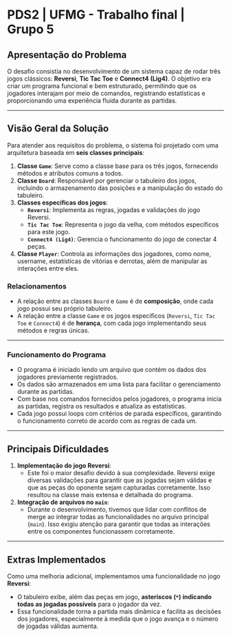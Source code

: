 # PDS2 | UFMG - Trabalho final | Grupo 5

## **Apresentação do Problema**
O desafio consistia no desenvolvimento de um sistema capaz de rodar três jogos clássicos: **Reversi**, **Tic Tac Toe** e **Connect4 (Lig4)**. O objetivo era criar um programa funcional e bem estruturado, permitindo que os jogadores interajam por meio de comandos, registrando estatísticas e proporcionando uma experiência fluida durante as partidas.

---

## **Visão Geral da Solução**
Para atender aos requisitos do problema, o sistema foi projetado com uma arquitetura baseada em **seis classes principais**:

1. **Classe `Game`**: Serve como a classe base para os três jogos, fornecendo métodos e atributos comuns a todos.
2. **Classe `Board`**: Responsável por gerenciar o tabuleiro dos jogos, incluindo o armazenamento das posições e a manipulação do estado do tabuleiro.
3. **Classes específicas dos jogos**:
   - **`Reversi`**: Implementa as regras, jogadas e validações do jogo Reversi.
   - **`Tic Tac Toe`**: Representa o jogo da velha, com métodos específicos para este jogo.
   - **`Connect4 (Lig4)`**: Gerencia o funcionamento do jogo de conectar 4 peças.
4. **Classe `Player`**: Controla as informações dos jogadores, como nome, username, estatísticas de vitórias e derrotas, além de manipular as interações entre eles.

### **Relacionamentos**
- A relação entre as classes `Board` e `Game` é de **composição**, onde cada jogo possui seu próprio tabuleiro.
- A relação entre a classe `Game` e os jogos específicos (`Reversi`, `Tic Tac Toe` e `Connect4`) é de **herança**, com cada jogo implementando seus métodos e regras únicas.

---

### **Funcionamento do Programa**
- O programa é iniciado lendo um arquivo que contém os dados dos jogadores previamente registrados.
- Os dados são armazenados em uma lista para facilitar o gerenciamento durante as partidas.
- Com base nos comandos fornecidos pelos jogadores, o programa inicia as partidas, registra os resultados e atualiza as estatísticas.
- Cada jogo possui loops com critérios de parada específicos, garantindo o funcionamento correto de acordo com as regras de cada um.

---

## **Principais Dificuldades**
1. **Implementação do jogo Reversi**:
   - Este foi o maior desafio devido à sua complexidade. Reversi exige diversas validações para garantir que as jogadas sejam válidas e que as peças do oponente sejam capturadas corretamente. Isso resultou na classe mais extensa e detalhada do programa.
2. **Integração de arquivos no `main`**:
   - Durante o desenvolvimento, tivemos que lidar com conflitos de merge ao integrar todas as funcionalidades no arquivo principal (`main`). Isso exigiu atenção para garantir que todas as interações entre os componentes funcionassem corretamente.

---

## **Extras Implementados**
Como uma melhoria adicional, implementamos uma funcionalidade no jogo **Reversi**:
- O tabuleiro exibe, além das peças em jogo, **asteriscos (`*`) indicando todas as jogadas possíveis** para o jogador da vez.
- Essa funcionalidade torna a partida mais dinâmica e facilita as decisões dos jogadores, especialmente à medida que o jogo avança e o número de jogadas válidas aumenta.

